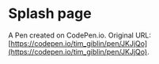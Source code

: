 # Splash page

A Pen created on CodePen.io. Original URL: [https://codepen.io/tim_giblin/pen/JKJjQo](https://codepen.io/tim_giblin/pen/JKJjQo).


